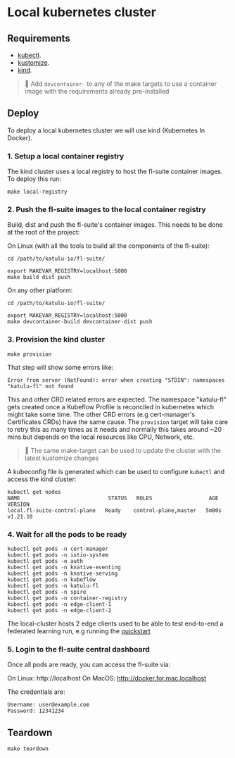 # Local kubernetes cluster

## Requirements

* [kubectl](https://kubernetes.io/docs/tasks/tools/#kubectl).
* [kustomize](https://kubectl.docs.kubernetes.io/installation/kustomize/).
* [kind](https://kind.sigs.k8s.io/docs/user/quick-start/#installation).

> 🌻 Add `devcontainer-` to any of the make targets to use a container image with the requirements already pre-installed

## Deploy

To deploy a local kubernetes cluster we will use kind (Kubernetes In Docker).

### 1. Setup a local container registry

The kind cluster uses a local registry to host the fl-suite container images. To deploy this run:

```shell
make local-registry
```

### 2. Push the fl-suite images to the local container registry

Build, dist and push the fl-suite's container images. This needs to be done at the root of the project:

On Linux (with all the tools to build all the components of the fl-suite):

```
cd /path/to/katulu-io/fl-suite/

export MAKEVAR_REGISTRY=localhost:5000
make build dist push
```

On any other platform:

```
cd /path/to/katulu-io/fl-suite/

export MAKEVAR_REGISTRY=localhost:5000
make devcontainer-build devcontainer-dist push
```

### 3. Provision the kind cluster

```shell
make provision
```

That step will show some errors like:

```
Error from server (NotFound): error when creating "STDIN": namespaces "katulu-fl" not found
```

This and other CRD related errors are expected. The namespace "katulu-fl" gets created once a Kubeflow Profile is reconciled in kubernetes which might take some time. The other CRD errors (e.g cert-manager's Certificates CRDs) have the same cause. The `provision` target will take care to retry this as many times as it needs and normally this takes around ~20 mins but depends on the local resources like CPU, Network, etc.

> 🌻 The same make-target can be used to update the cluster with the latest kustomize changes

A kubeconfig file is generated which can be used to configure `kubectl` and access the kind cluster:

```shell
kubectl get nodes
NAME                            STATUS   ROLES                  AGE     VERSION
local.fl-suite-control-plane   Ready    control-plane,master   5m00s   v1.21.10
```

### 4. Wait for all the pods to be ready

```shell
kubectl get pods -n cert-manager
kubectl get pods -n istio-system
kubectl get pods -n auth
kubectl get pods -n knative-eventing
kubectl get pods -n knative-serving
kubectl get pods -n kubeflow
kubectl get pods -n katulu-fl
kubectl get pods -n spire
kubectl get pods -n container-registry
kubectl get pods -n edge-client-1
kubectl get pods -n edge-client-2
```

The local-cluster hosts 2 edge clients used to be able to test end-to-end a federated learning run, e.g running the [quickstart](../docs/quickstart.md)

### 5. Login to the fl-suite central dashboard

Once all pods are ready, you can access the fl-suite via:

On Linux: http://localhost
On MacOS: http://docker.for.mac.localhost

The credentials are:

```
Username: user@example.com
Password: 12341234
```

## Teardown

```shell
make teardown
```
